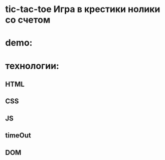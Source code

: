 # tic-tac-toe Игра в крестики нолики со счетом

# demo:

# технологии:

## HTML

## CSS

## JS

## timeOut

## DOM
